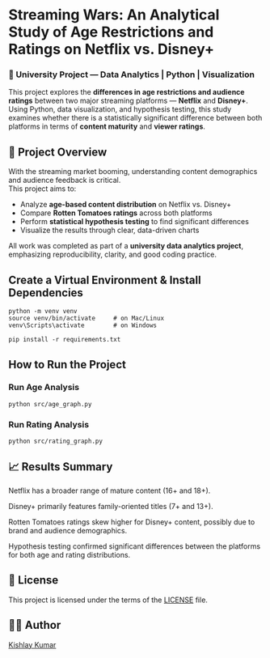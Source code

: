 #  Streaming Wars: An Analytical Study of Age Restrictions and Ratings on Netflix vs. Disney+

### 📘 University Project — Data Analytics | Python | Visualization

This project explores the **differences in age restrictions and audience ratings** between two major streaming platforms — **Netflix** and **Disney+**.  
Using Python, data visualization, and hypothesis testing, this study examines whether there is a statistically significant difference between both platforms in terms of **content maturity** and **viewer ratings**.



## 🧠 Project Overview

With the streaming market booming, understanding content demographics and audience feedback is critical.  
This project aims to:

- Analyze **age-based content distribution** on Netflix vs. Disney+  
- Compare **Rotten Tomatoes ratings** across both platforms  
- Perform **statistical hypothesis testing** to find significant differences  
- Visualize the results through clear, data-driven charts  

All work was completed as part of a **university data analytics project**, emphasizing reproducibility, clarity, and good coding practice.


## Create a Virtual Environment & Install Dependencies
```
python -m venv venv
source venv/bin/activate     # on Mac/Linux
venv\Scripts\activate        # on Windows

pip install -r requirements.txt
```
## How to Run the Project

###  Run Age Analysis

```
python src/age_graph.py
```
### Run Rating Analysis

```
python src/rating_graph.py
```
## 📈 Results Summary

Netflix has a broader range of mature content (16+ and 18+).

Disney+ primarily features family-oriented titles (7+ and 13+).

Rotten Tomatoes ratings skew higher for Disney+ content, possibly due to brand and audience demographics.

Hypothesis testing confirmed significant differences between the platforms for both age and rating distributions.


## 📜 License

This project is licensed under the terms of the [LICENSE](./LICENSE) file.


## 👨‍💻 Author

[Kishlay Kumar](https://github.com/kishlaykumar990-hue)









